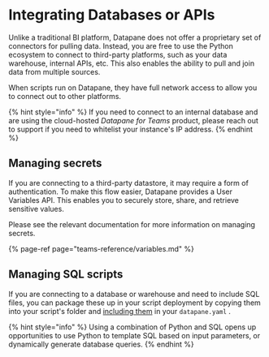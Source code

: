 # Integrating Databases or APIs

Unlike a traditional BI platform, Datapane does not offer a proprietary set of connectors for pulling data. Instead, you are free to use the Python ecosystem to connect to third-party platforms, such as your data warehouse, internal APIs, etc. This also enables the ability to pull and join data from multiple sources. 

When scripts run on Datapane, they have full network access to allow you to connect out to other platforms.

{% hint style="info" %}
If you need to connect to an internal database and are using the cloud-hosted _Datapane for Teams_ product, please reach out to support if you need to whitelist your instance's IP address.
{% endhint %}

## Managing secrets 

If you are connecting to a third-party datastore, it may require a form of authentication. To make this flow easier, Datapane provides a User Variables API. This enables you to securely store, share, and retrieve sensitive values.

Please see the relevant documentation for more information on managing secrets.

{% page-ref page="teams-reference/variables.md" %}

## Managing SQL scripts

If you are connecting to a database or warehouse and need to include SQL files, you can package these up in your script deployment by copying them into your script's folder and [including them](configuration-and-dependencies.md#additional-files-and-folders) in your `datapane.yaml` . 

{% hint style="info" %}
Using a combination of Python and SQL opens up opportunities to use Python to template SQL based on input parameters, or dynamically generate database queries. 
{% endhint %}

